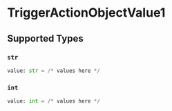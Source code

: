 # TriggerActionObjectValue1


## Supported Types

### `str`

```python
value: str = /* values here */
```

### `int`

```python
value: int = /* values here */
```

